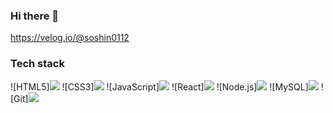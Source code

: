 ### Hi there 👋
https://velog.io/@soshin0112

### Tech stack
![HTML5]<img src="https://img.shields.io/badge/HTML-E34F26?style=for-the-badge&logo=HTML5&logoColor=white">
![CSS3]<img src="https://img.shields.io/badge/CSS-1572B6?style=for-the-badge&logo=CSS3&logoColor=white">
![JavaScript]<img src="https://img.shields.io/badge/JavaScript-F7DF1E?style=for-the-badge&logo=JavaScript&logoColor=white">
![React]<img src="https://img.shields.io/badge/React-222222?style=for-the-badge&logo=React&logoColor=white">
![Node.js]<img src="https://img.shields.io/badge/Node.js-339933?style=for-the-badge&logo=Node.js&logoColor=white">
![MySQL]<img src="https://img.shields.io/badge/MySQL-4479A1?style=for-the-badge&logo=MySQL&logoColor=white">
![Git]<img src="https://img.shields.io/badge/Git-F05032?style=for-the-badge&logo=Git&logoColor=white">



